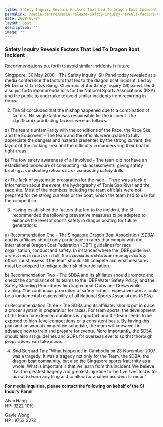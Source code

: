 ```yaml
---
title: Safety Inquiry Reveals Factors That Led To Dragon Boat Incident
permalink: /media-centre/media-release/safety-inquiry-reveals-factors-that-led-to-dragon-boat-incident/
date: 2008-06-04
layout: post
description: ""
image: ""
---
```


### **Safety Inquiry Reveals Factors That Led To Dragon Boat Incident**

Recommendations put forth to avoid similar incidents in future

Singapore, 30 May 2008 - The Safety Inquiry (SI) Panel today revealed at a media conference the factors that led to the dragon boat incident. Led by Mr Bernard Tan Kok Kiang, Chairman of the Safety Inquiry (SI) panel, the SI also put forth recommendations for the National Sports Associations (NSA) and the public to undertake to avoid similar incidents from recurring in future.

2. The SI concluded that the mishap happened due to a combination of factors. No single factor was responsible for the incident. The significant contributing factors were as follows:

a) The team's unfamiliarity with the conditions of the Race, the Race Site and the Equipment - The team and the officials were unable to fully appreciate the dangers and hazards presented by the strong current, the layout of the docking area and the difficulty in manoeuvring their boat in tight areas.

b) The low safety awareness of all involved - The team did not have an established procedure of conducting risk assessments, giving safety briefings, conducting rehearsals or conducting safety drills.

c) The lack of systematic preparation for the race - There was a lack of information about the event, the hydrography of Tonle Sap River and the race site. Most of the members including the team officials were not prepared for the strong currents or the boat, which the team had to use for the competition.

3. Having established the factors that led to the incident, the SI recommended the following preventive measures to be adopted to enhance the level of sports safety in dragon boating for future generations:

a) Recommendation One - The Singapore Dragon Boat Association (SDBA) and its affiliates should only participate in races that comply with the International Dragon Boat Federation (IDBF) guidelines for race organisation, conduct and safety. In instances where the IDBF guidelines are not met in part or in full, the association/club/team manager/safety officer must assess if the team should still compete and what measures must be adopted to mitigate the risk of participation.

b) Recommendation Two - The SDBA and its affiliates should promote and check the compliance of its teams to the IDBF Water Safety Policy, and the Safety Standing Procedures for dragon boat Clubs and Crews while training. The continuous promotion of safety in their respective sport should be a fundamental responsibility of all National Sports Associations (NSAs).

c) Recommendation Three - The SDBA and its affiliates should put in place a proper system in preparation for races. For team sports, the development of the team for extended durations is important and the team needs to be exposed to high-level competitions on a consistent basis. By having this plan and an annual competitive schedule, the team will know well in advance how to train and prepare for events. More importantly, the SDBA should also set guidelines and SOPs for overseas events so that thorough preparations can take place.

4. Said Bernard Tan: "What happened in Cambodia on 23 November 2007 was a tragedy. It was a tragedy not only for the Team, the SDBA, the dragon boat community, but also the Singapore sports fraternity as a whole. What is important is that we learn from this incident. We believe that the greatest tragedy and greatest injustice to the five lives lost is for us not to learn anything and to allow for another accident to recur."

**For media inquiries, please contact the following on behalf of the SI Inquiry Panel:**

Alvin Hang
<br>
HP: 9222 1010

Gayle Wong
<br>
HP : 9753 3273